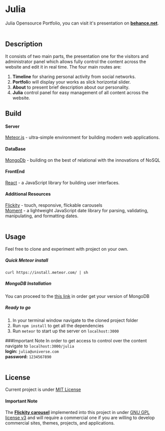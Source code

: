 # Julia

Julia Opensource Portfolio, you can visit it's presentation on [**behance.net**](https://www.behance.net/gallery/43176751/Julia-Presentation-Open-Source-Portfolio-Code).
<br /><br />

## Description

It consists of two main parts, the presentation one for the visitors and administrator panel which allows fully control the content across the website and edit it in real time. The four main routes are:

1. **Timeline** for sharing personal activity from social networks.
2. **Portfoli**o will display your works as slick horizontal slider. 
3. **About** to present brief description about our personality.
4. **Julia** control panel for easy management of all content across the website.


## Build

#### Server

[Meteor.js](https://github.com/meteor/meteor) - ultra-simple environment for building modern web applications.

#### DataBase

[MongoDb](https://github.com/mongodb/mongo) - building on the best of relational with the innovations of NoSQL

#### FrontEnd

[React](https://github.com/facebook/react) - a JavaScript library for building user interfaces.

#### Additional Resources

[Flickity](https://github.com/metafizzy/flickity) - touch, responsive, flickable carousels<br>
[Moment](https://github.com/moment/moment) - a lightweight JavaScript date library for parsing, validating, manipulating, and formatting dates.
<br><br />

## Usage

Feel free to clone and experiment with project on your own.

##### Quick Meteor install 
`curl https://install.meteor.com/ | sh`

##### MongoDB Installation
You can proceed to the [this link](https://docs.mongodb.com/manual/installation/) in order get your version of MongoDB

##### Ready to go

1. In your terminal window navigate to the cloned project folder<br>
2. Run `npm install` to get all the dependencies<br>
3. Run `meteor` to start up the server on `localhost:3000`<br>

###Important Note
In order to get access to control over the content navigate to `localhost:3000/julia` <br>
**login:** `julia@universe.com`<br>
**password:** `1234567890`<br>
<br>

## License

Current project is under [MIT License](https://opensource.org/licenses/MIT) 

#### Important Note
The [**Flickity carousel**](https://github.com/metafizzy/flickity) implemented into this project in under [GNU GPL license v3](https://www.gnu.org/licenses/gpl-3.0.html) and will require a commercial one if you are willing to develop commercial sites, themes, projects, and applications.
